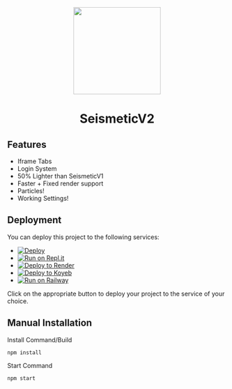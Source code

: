 <div align="center">
  <img src="https://raw.githubusercontent.com/SeismeticServices/Incognito-SeismeticV2/main/static/SeismeticImage/seissmetic.png" width="200">
</div>

<div align="center">
  <h1>SeismeticV2</h1>
</div>

## Features

- Iframe Tabs
- Login System
- 50% Lighter than SeismeticV1
- Faster + Fixed render support
- Particles!
- Working Settings!

## Deployment

You can deploy this project to the following services:

- [](https://www.heroku.com/) [![Deploy](https://www.herokucdn.com/deploy/button.svg)](https://heroku.com/deploy)
- [](https://replit.com/) [![Run on Repl.it](https://repl.it/badge/github/SeismeticServices/Seismetic)](https://repl.it/github/SeismeticServices/Seismetic)
- [](https://render.com/) [![Deploy to Render](https://render.com/images/deploy-to-render-button.svg)](https://render.com/deploy)
- [](https://www.koyeb.com/static/images/deploy/button.svg) [![Deploy to Koyeb](https://www.koyeb.com/static/images/deploy/button.svg)](https://koyeb.app/)
- [](https://railway.app/) [![Run on Railway](https://railway.app/button.svg)](https://railway.app/new/template?template=https://github.com/SeismeticServices/Seismetic)

Click on the appropriate button to deploy your project to the service of your choice.

## Manual Installation
Install Command/Build
```
npm install
```
Start Command
```
npm start
```
